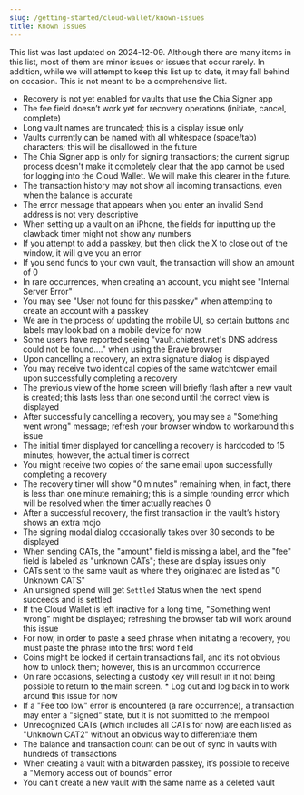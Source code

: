 ```yaml
---
slug: /getting-started/cloud-wallet/known-issues
title: Known Issues
---
```


This list was last updated on 2024-12-09. Although there are many items in this list, most of them are minor issues or issues that occur rarely. In addition, while we will attempt to keep this list up to date, it may fall behind on occasion. This is not meant to be a comprehensive list.

- Recovery is not yet enabled for vaults that use the Chia Signer app
- The fee field doesn’t work yet for recovery operations (initiate, cancel, complete)
- Long vault names are truncated; this is a display issue only
- Vaults currently can be named with all whitespace (space/tab) characters; this will be disallowed in the future
- The Chia Signer app is only for signing transactions; the current signup process doesn't make it completely clear that the app cannot be used for logging into the Cloud Wallet. We will make this clearer in the future.
- The transaction history may not show all incoming transactions, even when the balance is accurate
- The error message that appears when you enter an invalid Send address is not very descriptive
- When setting up a vault on an iPhone, the fields for inputting up the clawback timer might not show any numbers
- If you attempt to add a passkey, but then click the X to close out of the window, it will give you an error
- If you send funds to your own vault, the transaction will show an amount of 0
- In rare occurrences, when creating an account, you might see "Internal Server Error"
- You may see "User not found for this passkey" when attempting to create an account with a passkey
- We are in the process of updating the mobile UI, so certain buttons and labels may look bad on a mobile device for now
- Some users have reported seeing "vault.chiatest.net's DNS address could not be found...." when using the Brave browser
- Upon cancelling a recovery, an extra signature dialog is displayed
- You may receive two identical copies of the same watchtower email upon successfully completing a recovery
- The previous view of the home screen will briefly flash after a new vault is created; this lasts less than one second until the correct view is displayed
- After successfully cancelling a recovery, you may see a "Something went wrong" message; refresh your browser window to workaround this issue
- The initial timer displayed for cancelling a recovery is hardcoded to 15 minutes; however, the actual timer is correct
- You might receive two copies of the same email upon successfully completing a recovery
- The recovery timer will show "0 minutes" remaining when, in fact, there is less than one minute remaining; this is a simple rounding error which will be resolved when the timer actually reaches 0
- After a successful recovery, the first transaction in the vault’s history shows an extra mojo
- The signing modal dialog occasionally takes over 30 seconds to be displayed
- When sending CATs, the "amount" field is missing a label, and the "fee" field is labeled as "unknown CATs"; these are display issues only
- CATs sent to the same vault as where they originated are listed as "0 Unknown CATS"
- An unsigned spend will get `Settled` Status when the next spend succeeds and is settled
- If the Cloud Wallet is left inactive for a long time, "Something went wrong" might be displayed; refreshing the browser tab will work around this issue
- For now, in order to paste a seed phrase when initiating a recovery, you must paste the phrase into the first word field
- Coins might be locked if certain transactions fail, and it’s not obvious how to unlock them; however, this is an uncommon occurrence
- On rare occasions, selecting a custody key will result in it not being possible to return to the main screen. \* Log out and log back in to work around this issue for now
- If a "Fee too low" error is encountered (a rare occurrence), a transaction may enter a "signed" state, but it is not submitted to the mempool
- Unrecognized CATs (which includes all CATs for now) are each listed as "Unknown CAT2" without an obvious way to differentiate them
- The balance and transaction count can be out of sync in vaults with hundreds of transactions
- When creating a vault with a bitwarden passkey, it’s possible to receive a "Memory access out of bounds" error
- You can’t create a new vault with the same name as a deleted vault
